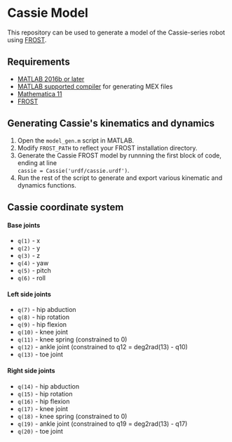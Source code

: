 # Cassie Model
This repository can be used to generate a model of the Cassie-series robot using [FROST](http://ayonga.github.io/frost-dev/).

## Requirements
* [MATLAB 2016b or later](https://www.mathworks.com/products/matlab.html)
* [MATLAB supported compiler](https://www.mathworks.com/support/compilers.html) for generating MEX files
* [Mathematica 11](https://www.wolfram.com/mathematica/)
* [FROST](http://ayonga.github.io/frost-dev/)

## Generating Cassie's kinematics and dynamics
1. Open the `model_gen.m` script in MATLAB.
2. Modify `FROST_PATH` to reflect your FROST installation directory.
3. Generate the Cassie FROST model by runnning the first block of code, ending at line  
   `cassie = Cassie('urdf/cassie.urdf')`.
4. Run the rest of the script to generate and export various kinematic and dynamics functions.

## Cassie coordinate system

#### Base joints
* `q(1)` - x
* `q(2)` - y
* `q(3)` - z
* `q(4)` - yaw
* `q(5)` - pitch
* `q(6)` - roll

#### Left side joints
* `q(7)` - hip abduction
* `q(8)` - hip rotation
* `q(9)` - hip flexion
* `q(10)` - knee joint
* `q(11)` - knee spring (constrained to 0)
* `q(12)` - ankle joint (constrained to q12 = deg2rad(13) - q10)
* `q(13)` - toe joint

#### Right side joints
* `q(14)` - hip abduction
* `q(15)` - hip rotation
* `q(16)` - hip flexion
* `q(17)` - knee joint
* `q(18)` - knee spring (constrained to 0)
* `q(19)` - ankle joint (constrained to q19 = deg2rad(13) - q17)
* `q(20)` - toe joint
